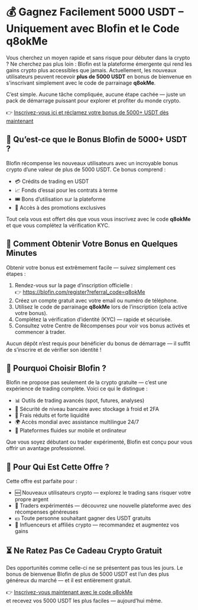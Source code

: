  <h1>💰 Gagnez Facilement <strong>5000 USDT</strong> – Uniquement avec <strong>Blofin</strong> et le Code <strong>q8okMe</strong></h1>
  <p>Vous cherchez un moyen rapide et sans risque pour débuter dans la crypto ? Ne cherchez pas plus loin : Blofin est la plateforme émergente qui rend les gains crypto plus accessibles que jamais. Actuellement, les nouveaux utilisateurs peuvent recevoir <strong>plus de 5000 USDT</strong> en bonus de bienvenue en s'inscrivant simplement avec le code de parrainage <strong>q8okMe</strong>.</p>
  <p>C’est simple. Aucune tâche compliquée, aucune étape cachée — juste un pack de démarrage puissant pour explorer et profiter du monde crypto.</p>
  <p>👉 <a href="https://blofin.com/register?referral_code=q8okMe" target="_blank">Inscrivez-vous ici et réclamez votre bonus de 5000+ USDT dès maintenant</a></p>

  

  <h2>🎁 Qu’est-ce que le Bonus Blofin de 5000+ USDT ?</h2>
  <p>Blofin récompense les nouveaux utilisateurs avec un incroyable bonus crypto d’une valeur de plus de 5000 USDT. Ce bonus comprend :</p>
  <ul>
    <li>💳 Crédits de trading en USDT</li>
    <li>📈 Fonds d’essai pour les contrats à terme</li>
    <li>🎟️ Bons d’utilisation sur la plateforme</li>
    <li>🎉 Accès à des promotions exclusives</li>
  </ul>
  <p>Tout cela vous est offert dès que vous vous inscrivez avec le code <strong>q8okMe</strong> et que vous complétez la vérification KYC.</p>



  <h2>📝 Comment Obtenir Votre Bonus en Quelques Minutes</h2>
  <p>Obtenir votre bonus est extrêmement facile — suivez simplement ces étapes :</p>
  <ol>
    <li>Rendez-vous sur la page d’inscription officielle :<br>
    👉 <a href="https://blofin.com/register?referral_code=q8okMe" target="_blank">https://blofin.com/register?referral_code=q8okMe</a></li>
    <li>Créez un compte gratuit avec votre email ou numéro de téléphone.</li>
    <li>Utilisez le code de parrainage <strong>q8okMe</strong> lors de l’inscription (cela active votre bonus).</li>
    <li>Complétez la vérification d’identité (KYC) — rapide et sécurisée.</li>
    <li>Consultez votre Centre de Récompenses pour voir vos bonus activés et commencer à trader.</li>
  </ol>
  <p>Aucun dépôt n’est requis pour bénéficier du bonus de démarrage — il suffit de s’inscrire et de vérifier son identité !</p>



  <h2>🚀 Pourquoi Choisir Blofin ?</h2>
  <p>Blofin ne propose pas seulement de la crypto gratuite — c’est une expérience de trading complète. Voici ce qui le distingue :</p>
  <ul>
    <li>📊 Outils de trading avancés (spot, futures, analyses)</li>
    <li>🔐 Sécurité de niveau bancaire avec stockage à froid et 2FA</li>
    <li>💸 Frais réduits et forte liquidité</li>
    <li>🌍 Accès mondial avec assistance multilingue 24/7</li>
    <li>📱 Plateformes fluides sur mobile et ordinateur</li>
  </ul>
  <p>Que vous soyez débutant ou trader expérimenté, Blofin est conçu pour vous offrir un avantage professionnel.</p>



  <h2>🎯 Pour Qui Est Cette Offre ?</h2>
  <p>Cette offre est parfaite pour :</p>
  <ul>
    <li>🆕 Nouveaux utilisateurs crypto — explorez le trading sans risquer votre propre argent</li>
    <li>💼 Traders expérimentés — découvrez une nouvelle plateforme avec des récompenses généreuses</li>
    <li>💵 Toute personne souhaitant gagner des USDT gratuits</li>
    <li>🤝 Influenceurs et affiliés crypto — recommandez et augmentez vos gains</li>
  </ul>



  <h2>⏳ Ne Ratez Pas Ce Cadeau Crypto Gratuit</h2>
  <p>Des opportunités comme celle-ci ne se présentent pas tous les jours. Le bonus de bienvenue Blofin de plus de 5000 USDT est l’un des plus généreux du marché — et il est entièrement gratuit.</p>
  <p>👉 <a href="https://blofin.com/register?referral_code=q8okMe" target="_blank">Inscrivez-vous maintenant avec le code q8okMe</a><br>
  et recevez vos 5000 USDT les plus faciles — aujourd’hui même.</p>

</body>
</html>
